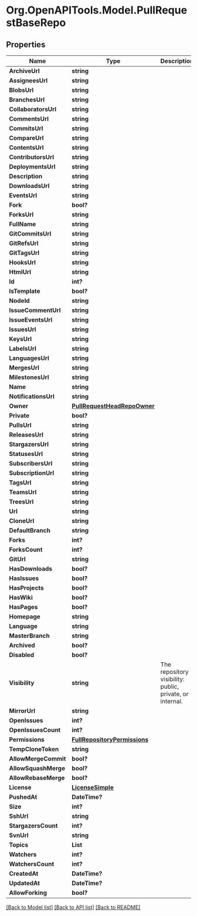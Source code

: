 # Org.OpenAPITools.Model.PullRequestBaseRepo

## Properties

Name | Type | Description | Notes
------------ | ------------- | ------------- | -------------
**ArchiveUrl** | **string** |  | 
**AssigneesUrl** | **string** |  | 
**BlobsUrl** | **string** |  | 
**BranchesUrl** | **string** |  | 
**CollaboratorsUrl** | **string** |  | 
**CommentsUrl** | **string** |  | 
**CommitsUrl** | **string** |  | 
**CompareUrl** | **string** |  | 
**ContentsUrl** | **string** |  | 
**ContributorsUrl** | **string** |  | 
**DeploymentsUrl** | **string** |  | 
**Description** | **string** |  | 
**DownloadsUrl** | **string** |  | 
**EventsUrl** | **string** |  | 
**Fork** | **bool?** |  | 
**ForksUrl** | **string** |  | 
**FullName** | **string** |  | 
**GitCommitsUrl** | **string** |  | 
**GitRefsUrl** | **string** |  | 
**GitTagsUrl** | **string** |  | 
**HooksUrl** | **string** |  | 
**HtmlUrl** | **string** |  | 
**Id** | **int?** |  | 
**IsTemplate** | **bool?** |  | [optional] 
**NodeId** | **string** |  | 
**IssueCommentUrl** | **string** |  | 
**IssueEventsUrl** | **string** |  | 
**IssuesUrl** | **string** |  | 
**KeysUrl** | **string** |  | 
**LabelsUrl** | **string** |  | 
**LanguagesUrl** | **string** |  | 
**MergesUrl** | **string** |  | 
**MilestonesUrl** | **string** |  | 
**Name** | **string** |  | 
**NotificationsUrl** | **string** |  | 
**Owner** | [**PullRequestHeadRepoOwner**](PullRequestHeadRepoOwner.md) |  | 
**Private** | **bool?** |  | 
**PullsUrl** | **string** |  | 
**ReleasesUrl** | **string** |  | 
**StargazersUrl** | **string** |  | 
**StatusesUrl** | **string** |  | 
**SubscribersUrl** | **string** |  | 
**SubscriptionUrl** | **string** |  | 
**TagsUrl** | **string** |  | 
**TeamsUrl** | **string** |  | 
**TreesUrl** | **string** |  | 
**Url** | **string** |  | 
**CloneUrl** | **string** |  | 
**DefaultBranch** | **string** |  | 
**Forks** | **int?** |  | 
**ForksCount** | **int?** |  | 
**GitUrl** | **string** |  | 
**HasDownloads** | **bool?** |  | 
**HasIssues** | **bool?** |  | 
**HasProjects** | **bool?** |  | 
**HasWiki** | **bool?** |  | 
**HasPages** | **bool?** |  | 
**Homepage** | **string** |  | 
**Language** | **string** |  | 
**MasterBranch** | **string** |  | [optional] 
**Archived** | **bool?** |  | 
**Disabled** | **bool?** |  | 
**Visibility** | **string** | The repository visibility: public, private, or internal. | [optional] 
**MirrorUrl** | **string** |  | 
**OpenIssues** | **int?** |  | 
**OpenIssuesCount** | **int?** |  | 
**Permissions** | [**FullRepositoryPermissions**](FullRepositoryPermissions.md) |  | [optional] 
**TempCloneToken** | **string** |  | [optional] 
**AllowMergeCommit** | **bool?** |  | [optional] 
**AllowSquashMerge** | **bool?** |  | [optional] 
**AllowRebaseMerge** | **bool?** |  | [optional] 
**License** | [**LicenseSimple**](LicenseSimple.md) |  | 
**PushedAt** | **DateTime?** |  | 
**Size** | **int?** |  | 
**SshUrl** | **string** |  | 
**StargazersCount** | **int?** |  | 
**SvnUrl** | **string** |  | 
**Topics** | **List<string>** |  | [optional] 
**Watchers** | **int?** |  | 
**WatchersCount** | **int?** |  | 
**CreatedAt** | **DateTime?** |  | 
**UpdatedAt** | **DateTime?** |  | 
**AllowForking** | **bool?** |  | [optional] 

[[Back to Model list]](../README.md#documentation-for-models) [[Back to API list]](../README.md#documentation-for-api-endpoints) [[Back to README]](../README.md)

